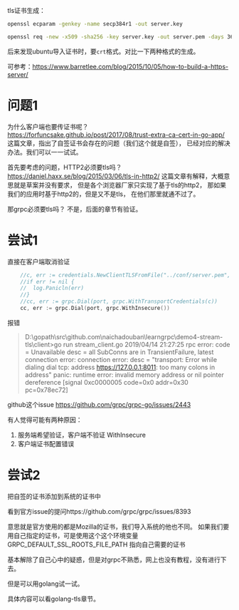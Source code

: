tls证书生成：
```bash
openssl ecparam -genkey -name secp384r1 -out server.key

openssl req -new -x509 -sha256 -key server.key -out server.pem -days 3650

```
后来发现ubuntu导入证书时，要`crt`格式。对比一下两种格式的生成。

可参考：https://www.barretlee.com/blog/2015/10/05/how-to-build-a-https-server/

# 问题1
为什么客户端也要传证书呢？
https://forfuncsake.github.io/post/2017/08/trust-extra-ca-cert-in-go-app/
这篇文章，指出了自签证书会存在的问题（我们这个就是自签），
已经对应的解决办法。我们可以一一试试。

首先要考虑的问题，HTTP2必须要tls吗？
https://daniel.haxx.se/blog/2015/03/06/tls-in-http2/
这篇文章有解释，大概意思就是草案并没有要求，
但是各个浏览器厂家只实现了基于tls的http2，
那如果我们的应用时基于http2的，但是又不是tls，
在他们那里就通不过了。

那grpc必须要tls吗？
不是，后面的章节有验证。

# 尝试1
直接在客户端取消验证
```go
	//c, err := credentials.NewClientTLSFromFile("../conf/server.pem", "localhost")
	//if err != nil {
	//	log.Panicln(err)
	//}
	//cc, err := grpc.Dial(port, grpc.WithTransportCredentials(c))
	cc, err := grpc.Dial(port, grpc.WithInsecure())
```
报错

> D:\gopath\src\github.com\naichadouban\learngrpc\demo4-stream-tls\client>go run stream_client.go
2019/04/14 21:27:25 rpc error: code = Unavailable desc = all SubConns are in TransientFailure, latest connection error: connection error: desc = "transport: Error while dialing dial tcp: address https://127.0.0.1:8011: too many colons in address"
panic: runtime error: invalid memory address or nil pointer dereference
[signal 0xc0000005 code=0x0 addr=0x30 pc=0x78ec72]

github这个issue
https://github.com/grpc/grpc-go/issues/2443

有人觉得可能有两种原因：
1. 服务端希望验证，客户端不验证 WithInsecure
2. 客户端证书配置错误

# 尝试2
把自签的证书添加到系统的证书中

看到官方issue的提问https://github.com/grpc/grpc/issues/8393

意思就是官方使用的都是Mozilla的证书，我们导入系统的他也不同。
如果我们要用自己指定的证书，可是使用这个这个环境变量
GRPC_DEFAULT_SSL_ROOTS_FILE_PATH 指向自己需要的证书

基本解除了自己心中的疑惑，但是对grpc不熟悉，网上也没有教程，没有进行下去。

但是可以用golang试一试。

具体内容可以看golang-tls章节。
